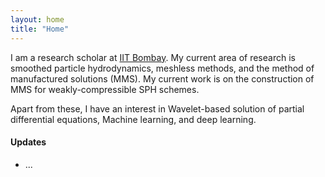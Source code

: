 ```yaml
---
layout: home
title: "Home"
---
```


I am a research scholar at [IIT Bombay](https://www.iitb.ac.in). My current area
of research is smoothed particle hydrodynamics, meshless methods, and the method of
manufactured solutions (MMS). My current work is on the construction of MMS for
weakly-compressible SPH schemes.

Apart from these, I have an interest in Wavelet-based solution of partial
differential equations, Machine learning, and deep learning.

#### Updates

- ...